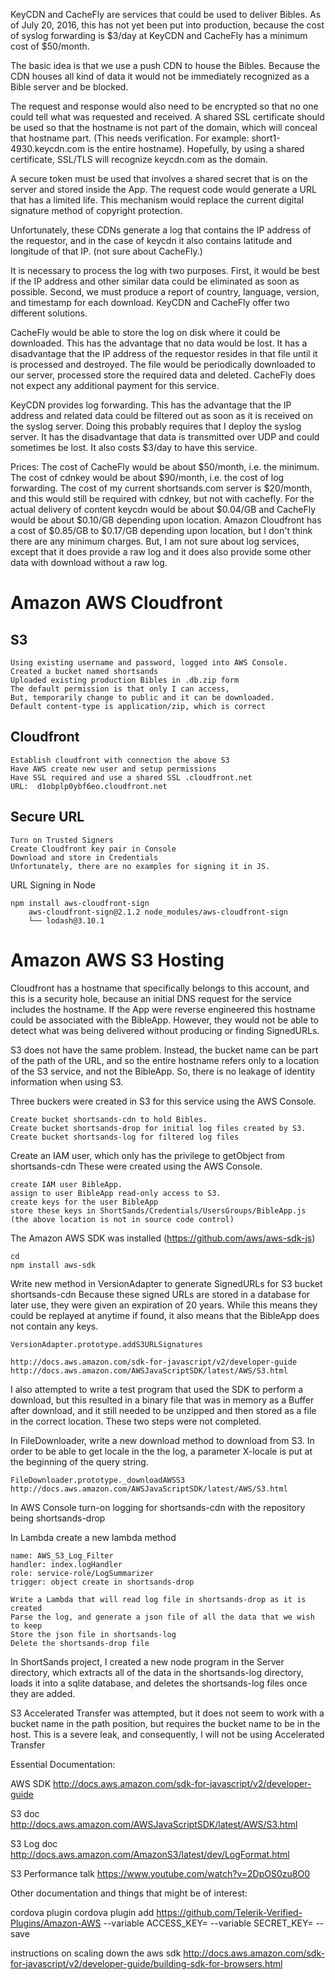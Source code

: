 KeyCDN and CacheFly are services that could be used to deliver Bibles.
As of July 20, 2016, this has not yet been put into production, because the
cost of syslog forwarding is $3/day at KeyCDN and CacheFly has a minimum cost 
of $50/month.

The basic idea is that we use a push CDN to house the Bibles.  Because the CDN houses 
all kind of data it would not be immediately recognized as a Bible server and be blocked.

The request and response would also need to be encrypted so that no one could tell
what was requested and received.  A shared SSL certificate should be used so that the
hostname is not part of the domain, which will conceal that hostname part.  (This needs
verification.  For example: short1-4930.keycdn.com is the entire hostname).  Hopefully,
by using a shared certificate, SSL/TLS will recognize keycdn.com as the domain.

A secure token must be used that involves a shared secret that is on the server and
stored inside the App.  The request code would generate a URL that has a limited life.
This mechanism would replace the current digital signature method of copyright protection.

Unfortunately, these CDNs generate a log that contains the IP address of the requestor,
and in the case of keycdn it also contains latitude and longitude of that IP. (not sure about
CacheFly.)

It is necessary to process the log with two purposes.  First, it would be best if the IP address
and other similar data could be eliminated as soon as possible.  Second, we must produce a report
of country, language, version, and timestamp for each download. KeyCDN and CacheFly offer two
different solutions.

CacheFly would be able to store the log on disk where it could be downloaded.  This has
the advantage that no data would be lost.  It has a disadvantage that the IP address of the 
requestor resides in that file until it is processed and destroyed.  The file would be periodically 
downloaded to our server, processed store the required data and deleted.  CacheFly does not expect
any additional payment for this service.

KeyCDN provides log forwarding.  This has the advantage that the IP address and related data could
be filtered out as soon as it is received on the syslog server.  Doing this probably requires that
I deploy the syslog server.  It has the disadvantage that data is transmitted over UDP and could 
sometimes be lost.  It also costs $3/day to have this service.

Prices: The cost of CacheFly would be about $50/month, i.e. the minimum.  The cost of cdnkey would be
about $90/month, i.e. the cost of log forwarding.  The cost of my current shortsands.com server is
$20/month, and this would still be required with cdnkey, but not with cachefly.  For the actual delivery of
content keycdn would be about $0.04/GB and CacheFly would be about $0.10/GB depending upon location.
Amazon Cloudfront has a cost of $0.85/GB to $0.17/GB depending upon location, but I don't think there
are any minimum charges.  But, I am not sure about log services, except that it does provide a raw
log and it does also provide some other data with download without a raw log.

Amazon AWS Cloudfront
=====================

S3
--

	Using existing username and password, logged into AWS Console.
	Created a bucket named shortsands
	Uploaded existing production Bibles in .db.zip form
	The default permission is that only I can access,
	But, temporarily change to public and it can be downloaded.
	Default content-type is application/zip, which is correct
	
Cloudfront
----------

	Establish cloudfront with connection the above S3
	Have AWS create new user and setup permissions
	Have SSL required and use a shared SSL .cloudfront.net
	URL:  d1obplp0ybf6eo.cloudfront.net
	
Secure URL
----------

	Turn on Trusted Signers
	Create Cloudfront key pair in Console
	Download and store in Credentials
	Unfortunately, there are no examples for signing it in JS.
	
URL Signing in Node
	
	npm install aws-cloudfront-sign
		aws-cloudfront-sign@2.1.2 node_modules/aws-cloudfront-sign
		└── lodash@3.10.1


Amazon AWS S3 Hosting
=====================

Cloudfront has a hostname that specifically belongs to this account, and this is a security hole,
because an initial DNS request for the service includes the hostname.  If the App were reverse
engineered this hostname could be associated with the BibleApp. However, they would not be able
to detect what was being delivered without producing or finding SignedURLs.

S3 does not have the same problem.  Instead, the bucket name can be part of the path of the URL,
and so the entire hostname refers only to a location of the S3 service, and not the BibleApp.
So, there is no leakage of identity information when using S3.

Three buckers were created in S3 for this service using the AWS Console.

	Create bucket shortsands-cdn to hold Bibles.
	Create bucket shortsands-drop for initial log files created by S3.
	Create bucket shortsands-log for filtered log files	

Create an IAM user, which only has the privilege to getObject from shortsands-cdn
These were created using the AWS Console.

	create IAM user BibleApp.
	assign to user BibleApp read-only access to S3.
	create keys for the user BibleApp
	store these keys in ShortSands/Credentials/UsersGroups/BibleApp.js
	(the above location is not in source code control)
	
The Amazon AWS SDK was installed (https://github.com/aws/aws-sdk-js)

	cd
	npm install aws-sdk
	
Write new method in VersionAdapter to generate SignedURLs for S3 bucket shortsands-cdn
Because these signed URLs are stored in a database for later use, they were given an
expiration of 20 years.  While this means they could be replayed at anytime if found,
it also means that the BibleApp does not contain any keys.

	VersionAdapter.prototype.addS3URLSignatures
	
	http://docs.aws.amazon.com/sdk-for-javascript/v2/developer-guide
	http://docs.aws.amazon.com/AWSJavaScriptSDK/latest/AWS/S3.html
	
I also attempted to write a test program that used the SDK to perform a download,
but this resulted in a binary file that was in memory as a Buffer after download,
and it still needed to be unzipped and then stored as a file in the correct location.
These two steps were not completed.
	
In FileDownloader, write a new download method to download from S3.  In order to 
be able to get locale in the the log, a parameter X-locale is put at the beginning
of the query string.

	FileDownloader.prototype._downloadAWSS3
	http://docs.aws.amazon.com/AWSJavaScriptSDK/latest/AWS/S3.html
	
In AWS Console turn-on logging for shortsands-cdn with the repository being shortsands-drop

In Lambda create a new lambda method

	name: AWS_S3_Log_Filter
	handler: index.logHandler
	role: service-role/LogSummarizer
	trigger: object create in shortsands-drop
	
	Write a Lambda that will read log file in shortsands-drop as it is created
	Parse the log, and generate a json file of all the data that we wish to keep
	Store the json file in shortsands-log
	Delete the shortsands-drop file
	
In ShortSands project, I created a new node program in the Server directory, which
extracts all of the data in the shortsands-log directory, loads it into a sqlite
database, and deletes the shortsands-log files once they are added.

S3 Accelerated Transfer was attempted, but it does not seem to work with a bucket
name in the path position, but requires the bucket name to be in the host.  This
is a severe leak, and consequently, I will not be using Accelerated Transfer




Essential Documentation:

AWS SDK
http://docs.aws.amazon.com/sdk-for-javascript/v2/developer-guide

S3 doc
http://docs.aws.amazon.com/AWSJavaScriptSDK/latest/AWS/S3.html

S3 Log doc
http://docs.aws.amazon.com/AmazonS3/latest/dev/LogFormat.html

S3 Performance talk
https://www.youtube.com/watch?v=2DpOS0zu8O0

Other documentation and things that might be of interest:

cordova plugin
cordova plugin add https://github.com/Telerik-Verified-Plugins/Amazon-AWS --variable ACCESS_KEY=<your Access Key> --variable SECRET_KEY=<your Secret Key> --save

instructions on scaling down the aws sdk
http://docs.aws.amazon.com/sdk-for-javascript/v2/developer-guide/building-sdk-for-browsers.html








	
	